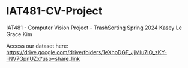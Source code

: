 # IAT481-CV-Project
IAT481 - Computer Vision Project - TrashSorting
Spring 2024
Kasey Le 
Grace Kim

Access our dataset here: https://drive.google.com/drive/folders/1eXhoDGF_JjMIu7IO_zKY-iiNV7GpnUZx?usp=share_link

